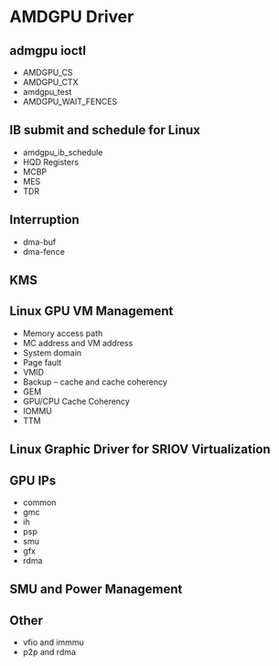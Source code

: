 # AMDGPU Driver

## admgpu ioctl

- AMDGPU_CS
- AMDGPU_CTX
- amdgpu_test
- AMDGPU_WAIT_FENCES

## IB submit and schedule for Linux

- amdgpu_ib_schedule
- HQD Registers
- MCBP
- MES
- TDR

## Interruption

- dma-buf
- dma-fence

## KMS

## Linux GPU VM Management

- Memory access path
- MC address and VM address
- System domain
- Page fault
- VMID
- Backup – cache and cache coherency
- GEM
- GPU/CPU Cache Coherency
- IOMMU
- TTM

## Linux Graphic Driver for SRIOV Virtualization

## GPU IPs

- common
- gmc
- ih
- psp
- smu
- gfx
- rdma

## SMU and Power Management

## Other

- vfio and immmu
- p2p and rdma